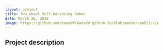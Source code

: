 ```yaml
---
layout: project
title: Two-wheel Self-balancing Robot
date: March 26, 2018
image: https://github.com/KansoW/KansoW.github.io/blob/master/public/images/former_front.jpg
---
```


## Project description